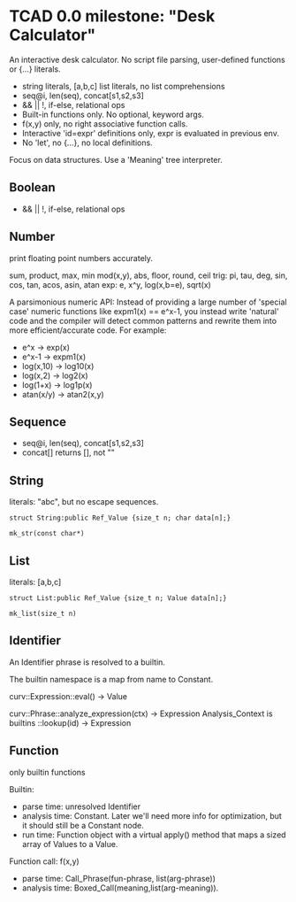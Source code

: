 # TCAD 0.0 milestone: "Desk Calculator"

An interactive desk calculator.
No script file parsing, user-defined functions or {...} literals.

* string literals, [a,b,c] list literals, no list comprehensions
* seq@i, len(seq), concat[s1,s2,s3]
* && || !, if-else, relational ops
* Built-in functions only. No optional, keyword args.
* f(x,y) only, no right associative function calls.
* Interactive 'id=expr' definitions only, expr is evaluated in previous env.
*  No 'let', no {...}, no local definitions.

Focus on data structures.
Use a 'Meaning' tree interpreter.

## Boolean
* && || !, if-else, relational ops

## Number
print floating point numbers accurately.

sum, product, max, min
mod(x,y), abs, floor, round, ceil
trig: pi, tau, deg, sin, cos, tan, acos, asin, atan
exp: e, x^y, log(x,b=e), sqrt(x)

A parsimonious numeric API:
Instead of providing a large number of 'special case' numeric functions
like expm1(x) == e^x-1, you instead write 'natural' code and the compiler
will detect common patterns and rewrite them into more efficient/accurate
code. For example:
* e^x -> exp(x)
* e^x-1 -> expm1(x)
* log(x,10) -> log10(x)
* log(x,2) -> log2(x)
* log(1+x) -> log1p(x)
* atan(x/y) -> atan2(x,y)

## Sequence
* seq@i, len(seq), concat[s1,s2,s3]
* concat[] returns [], not ""

## String
literals: "abc", but no escape sequences.

`struct String:public Ref_Value {size_t n; char data[n];}`

`mk_str(const char*)`

## List
literals: [a,b,c]

`struct List:public Ref_Value {size_t n; Value data[n];}`

`mk_list(size_t n)`

## Identifier
An Identifier phrase is resolved to a builtin.

The builtin namespace is a map from name to Constant.

curv::Expression::eval() -> Value

curv::Phrase::analyze_expression(ctx) -> Expression
Analysis_Context is builtins
::lookup(id) -> Expression

## Function
only builtin functions

Builtin:
* parse time: unresolved Identifier
* analysis time: Constant. Later we'll need more info for optimization,
  but it should still be a Constant node.
* run time: Function object with a virtual apply() method that
  maps a sized array of Values to a Value.

Function call: f(x,y)
* parse time: Call_Phrase(fun-phrase, list(arg-phrase))
* analysis time: Boxed_Call(meaning,list(arg-meaning)).
